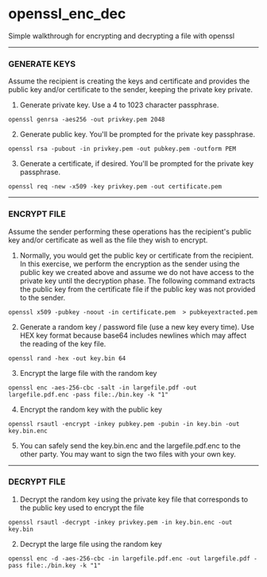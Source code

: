 # openssl_enc_dec
Simple walkthrough for encrypting and decrypting a file with openssl


---
### GENERATE KEYS
Assume the recipient is creating the keys and certificate and provides the public key and/or certificate to the sender, keeping the private key private.

1. Generate private key. Use a 4 to 1023 character passphrase.

```openssl genrsa -aes256 -out privkey.pem 2048```

2. Generate public key. You'll be prompted for the private key passphrase.

```openssl rsa -pubout -in privkey.pem -out pubkey.pem -outform PEM```

3. Generate a certificate, if desired. You'll be prompted for the private key passphrase.

```openssl req -new -x509 -key privkey.pem -out certificate.pem```



---
### ENCRYPT FILE
Assume the sender performing these operations has the recipient's public key and/or certificate as well as the file they wish to encrypt.

1. Normally, you would get the public key or certificate from the recipient. In this exercise, we perform the encryption as the sender using the public key we created above and assume we do not have access to the private key until the decryption phase. The following command extracts the public key from the certificate file if the public key was not provided to the sender.

```openssl x509 -pubkey -noout -in certificate.pem  > pubkeyextracted.pem```

2. Generate a random key / password file (use a new key every time). Use HEX key format because base64 includes newlines which may affect the reading of the key file.

```openssl rand -hex -out key.bin 64```

3. Encrypt the large file with the random key

```openssl enc -aes-256-cbc -salt -in largefile.pdf -out largefile.pdf.enc -pass file:./bin.key -k "1"```

4. Encrypt the random key with the public key

```openssl rsautl -encrypt -inkey pubkey.pem -pubin -in key.bin -out key.bin.enc```

5. You can safely send the key.bin.enc and the largefile.pdf.enc to the other party. You may want to sign the two files with your own key.	



---
### DECRYPT FILE

1. Decrypt the random key using the private key file that corresponds to the public key used to encrypt the file

```openssl rsautl -decrypt -inkey privkey.pem -in key.bin.enc -out key.bin```

2. Decrypt the large file using the random key

```openssl enc -d -aes-256-cbc -in largefile.pdf.enc -out largefile.pdf -pass file:./bin.key -k "1"```
